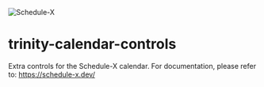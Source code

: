 ![Schedule-X](https://schedule-x.s3.eu-west-1.amazonaws.com/schedule-x-logo.png)

# trinity-calendar-controls

Extra controls for the Schedule-X calendar. For documentation, please refer to: https://schedule-x.dev/
